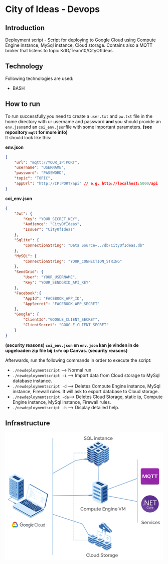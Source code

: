 # City of Ideas - Devops

## Introduction
Deployment script - Script for deploying to Google Cloud using Compute Engine instance, MySql instance, Cloud storage.
    Contains also a MQTT broker that listens to topic KdG/Team10/CityOfIdeas.

## Technology
Following technologies are used:
* BASH

## How to run

To run successfully,you need to create a `user.txt` and `pw.txt` file in the home directory with ur username and password **and** you should provide an `env.json`and an `coi_env.json`file with some important parameters. **(see repository `mqtt` for more info)**  
It should look like this:     

**env.json**
```env.json
{
	"url": "mqtt://YOUR_IP:PORT",
	"username": "USERNAME",
	"password": "PASSWORD",
	"topic": "TOPIC",
	"appUrl": "http://IP:PORT/api" // e.g. http://localhost:5000/api
}
```
**coi_env.json**
```coi_env.json
{
	"Jwt": {
		"Key": "YOUR_SECRET_KEY",
		"Audience": "CityOfIdeas",
		"Issuer": "CityOfIdeas"
	},
	"Sqlite": {
		"ConnectionString": "Data Source=../db/CityOfIdeas.db"
	}, 
	"MySQL": {
		"ConnectionString": "YOUR_CONNECTION_STRING"
	},
	"SendGrid": {
		"User": "YOUR_USERNAME",
		"Key": "YOUR_SENDGRID_API_KEY"
	},
	"Facebook":{
		"AppId": "FACEBOOK_APP_ID",
		"AppSecret": "FACEBOOK_APP_SECRET"
	}, 
	"Google": {
		"ClientId":"GOOGLE_CLIENT_SECRET",
		"ClientSecret": "GOOGLE_CLIENT_SECRET"
	}
}
```
**(security reasons) `coi_env.json` en `env.json` kan je vinden in de upgeloaden zip file  bij `info` op Canvas. (security reasons)**

Afterwards, run the following commands in order to execute the script:
* `./newdeploymentscript`    --> Normal run
* `./newdeploymentscript -i` --> Import data from Cloud storage to MySql database instance.
* `./newdeploymentscript -d` --> Deletes Compute Engine instance, MySql instance, Firewall rules. It will ask to export database to Cloud storage.
* `./newdeploymentscript -da`--> Deletes Cloud Storage, static ip, Compute Engine instance, MySql instance, Firewall rules.
* `./newdeploymentscript -h` --> Display detailed help.


## Infrastructure
![Gcloud_Infra](Gcloud_Infra.jpg)


